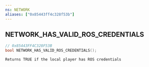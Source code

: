```yaml
---
ns: NETWORK
aliases: ["0x85443ff4c328f53b"]
---
```

## NETWORK_HAS_VALID_ROS_CREDENTIALS

```c
// 0x85443FF4C328F53B
bool NETWORK_HAS_VALID_ROS_CREDENTIALS();
```

```
Returns TRUE if the local player has ROS credentials
```
